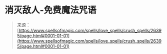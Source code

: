 <!--yml

分类：未分类

日期：2024年06月12日 19:14:18

-->

# 消灭敌人-免费魔法咒语

> 来源：[https://www.spellsofmagic.com/spells/love_spells/crush_spells/26395/page.html#0001-01-01](https://www.spellsofmagic.com/spells/love_spells/crush_spells/26395/page.html#0001-01-01)
